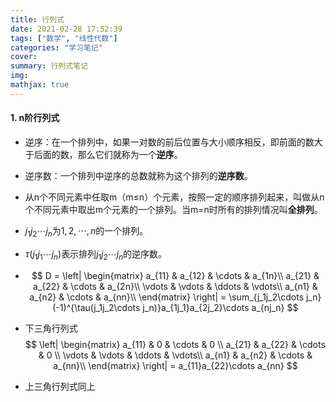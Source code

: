 ```yaml
---
title: 行列式
date: 2021-02-28 17:52:39
tags: ["数学", "线性代数"]
categories: "学习笔记"
cover:
summary: 行列式笔记
img:
mathjax: true
---
```


#### 1. n阶行列式

* 逆序：在一个排列中，如果一对数的前后位置与大小顺序相反，即前面的数大于后面的数，那么它们就称为一个**逆序**。
* 逆序数：一个排列中逆序的总数就称为这个排列的**逆序数**。
* 从n个不同元素中任取m（m≤n）个元素，按照一定的顺序排列起来，叫做从n个不同元素中取出m个元素的一个排列。当m=n时所有的排列情况叫**全排列**。
* $j_1j_2\cdots j_n$为$1,2,\cdots,n$的一个排列。
* $\tau(j_1j_1\cdots j_n)$表示排列$j_1j_2\cdots j_n$的逆序数。

* $$
  D = \left|
  			\begin{matrix}
  				a_{11} & a_{12} & \cdots & a_{1n}\\
  				a_{21} & a_{22} & \cdots & a_{2n}\\
  				\vdots & \vdots & \ddots & \vdots\\
  				a_{n1} & a_{n2} & \cdots & a_{nn}\\
  			\end{matrix}
  \right| = \sum_{j_1j_2\cdots j_n}(-1)^{\tau(j_1j_2\cdots j_n)}a_{1j_1}a_{2j_2}\cdots a_{nj_n}
  $$

* 下三角行列式
  $$
  \left|
  			\begin{matrix}
  				a_{11} & 0      & \cdots & 0     \\
  				a_{21} & a_{22} & \cdots & 0     \\
  				\vdots & \vdots & \ddots & \vdots\\
  				a_{n1} & a_{n2} & \cdots & a_{nn}\\
  			\end{matrix}
  \right| = a_{11}a_{22}\cdots a_{nn}
  $$

* 上三角行列式同上